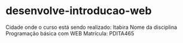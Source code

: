 # desenvolve-introducao-web 
Cidade onde o curso está sendo realizado: Itabira
Nome da disciplina Programação básica com WEB
Matrícula: PDITA465
